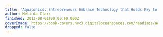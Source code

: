 ```yaml
---
title: 'Aquaponics: Entrepreneurs Embrace Technology that Holds Key to Strengthening Local Food Systems and Increasing Food Security'
author: Melinda Clark
finished: 2013-08-01T00:00:00.000Z
coverImage: https://book-covers.nyc3.digitaloceanspaces.com/readings/aquaponics-01.jpg
dropped: false
---
```


